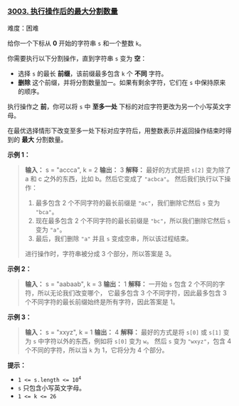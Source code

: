 ### [3003\. 执行操作后的最大分割数量](https://leetcode.cn/problems/maximize-the-number-of-partitions-after-operations/)

难度：困难

给你一个下标从 **0** 开始的字符串 `s` 和一个整数 `k`。

你需要执行以下分割操作，直到字符串 `s` 变为 **空**：

- 选择 `s` 的最长 **前缀**，该前缀最多包含 `k` 个 **不同** 字符。
- **删除** 这个前缀，并将分割数量加一。如果有剩余字符，它们在 `s` 中保持原来的顺序。

执行操作之 **前**，你可以将 `s` 中 **至多一处** 下标的对应字符更改为另一个小写英文字母。

在最优选择情形下改变至多一处下标对应字符后，用整数表示并返回操作结束时得到的 **最大** 分割数量。

**示例 1：**

> **输入：** s = "accca", k = 2
> **输出：** 3
> **解释：**
> 最好的方式是把 `s[2]` 变为除了 a 和 c 之外的东西，比如 b。然后它变成了 `"acbca"`。
> 然后我们执行以下操作：
>
> 1. 最多包含 2 个不同字符的最长前缀是 `"ac"`，我们删除它然后 `s` 变为 `"bca"`。
> 2. 现在最多包含 2 个不同字符的最长前缀是 `"bc"`，所以我们删除它然后 `s` 变为 `"a"`。
> 3. 最后，我们删除 `"a"` 并且 `s` 变成空串，所以该过程结束。
>
> 进行操作时，字符串被分成 3 个部分，所以答案是 3。

**示例 2：**

> **输入：** s = "aabaab", k = 3
> **输出：** 1
> **解释：**
> 一开始 `s` 包含 2 个不同的字符，所以无论我们改变哪个， 它最多包含 3 个不同字符，因此最多包含 3 个不同字符的最长前缀始终是所有字符，因此答案是 1。

**示例 3：**

> **输入：** s = "xxyz", k = 1
> **输出：** 4
> **解释：**
> 最好的方式是将 `s[0]` 或 `s[1]` 变为 `s` 中字符以外的东西，例如将 `s[0]` 变为 `w`。
> 然后 `s` 变为 `"wxyz"`，包含 4 个不同的字符，所以当 `k` 为 1，它将分为 4 个部分。

**提示：**

- <code>1 <= s.length <= 10<sup>4</sup></code>
- `s` 只包含小写英文字母。
- `1 <= k <= 26`
